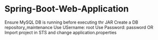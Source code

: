 # Spring-Boot-Web-Application
Ensure MySQL DB is running before executing thr JAR
Create a DB repository_maintenance
Use USername: root
Use Password: password
OR
Import project in STS and change application.properties

